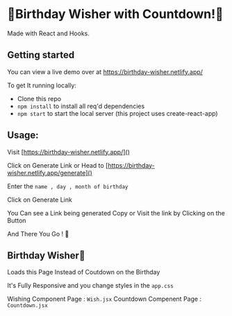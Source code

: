 # 🎉Birthday Wisher with Countdown!🎉

Made with React and Hooks.

## Getting started

You can view a live demo over at https://birthday-wisher.netlify.app/

To get It running locally:

- Clone this repo
- `npm install` to install all req'd dependencies
- `npm start` to start the local server (this project uses create-react-app)

## Usage:

Visit [https://birthday-wisher.netlify.app/]()

Click on Generate Link
or Head to [https://birthday-wisher.netlify.app/generate]()

Enter the `name , day , month of birthday`

Click on Generate Link

You Can see a Link being generated Copy or Visit the link by Clicking on the Button

And There You Go ! 🎉

## Birthday Wisher🎂

Loads this Page Instead of Coutdown on the Birthday

It's Fully Responsive and you change styles in the `app.css`

Wishing Component Page : `Wish.jsx`
Countdown Compenent Page : `Countdown.jsx`
